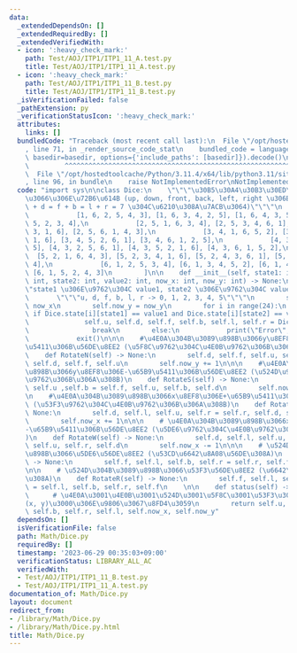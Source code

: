 ```yaml
---
data:
  _extendedDependsOn: []
  _extendedRequiredBy: []
  _extendedVerifiedWith:
  - icon: ':heavy_check_mark:'
    path: Test/AOJ/ITP1/ITP1_11_A.test.py
    title: Test/AOJ/ITP1/ITP1_11_A.test.py
  - icon: ':heavy_check_mark:'
    path: Test/AOJ/ITP1/ITP1_11_B.test.py
    title: Test/AOJ/ITP1/ITP1_11_B.test.py
  _isVerificationFailed: false
  _pathExtension: py
  _verificationStatusIcon: ':heavy_check_mark:'
  attributes:
    links: []
  bundledCode: "Traceback (most recent call last):\n  File \"/opt/hostedtoolcache/Python/3.11.4/x64/lib/python3.11/site-packages/onlinejudge_verify/documentation/build.py\"\
    , line 71, in _render_source_code_stat\n    bundled_code = language.bundle(stat.path,\
    \ basedir=basedir, options={'include_paths': [basedir]}).decode()\n          \
    \         ^^^^^^^^^^^^^^^^^^^^^^^^^^^^^^^^^^^^^^^^^^^^^^^^^^^^^^^^^^^^^^^^^^^^^^^^^^^^^^^^^\n\
    \  File \"/opt/hostedtoolcache/Python/3.11.4/x64/lib/python3.11/site-packages/onlinejudge_verify/languages/python.py\"\
    , line 96, in bundle\n    raise NotImplementedError\nNotImplementedError\n"
  code: "import sys\n\nclass Dice:\n    \"\"\"\u30B5\u30A4\u30B3\u30ED\u306E\u5168\
    \u3066\u306E\u72B6\u614B (up, down, front, back, left, right \u306E\u9806) (u\
    \ + d = f + b = l + r = 7 \u304C\u6210\u308A\u7ACB\u3064)\"\"\"\n    state = [\n\
    \            [1, 6, 2, 5, 4, 3], [1, 6, 3, 4, 2, 5], [1, 6, 4, 3, 5, 2], [1, 6,\
    \ 5, 2, 3, 4],\n            [2, 5, 1, 6, 3, 4], [2, 5, 3, 4, 6, 1], [2, 5, 4,\
    \ 3, 1, 6], [2, 5, 6, 1, 4, 3],\n            [3, 4, 1, 6, 5, 2], [3, 4, 2, 5,\
    \ 1, 6], [3, 4, 5, 2, 6, 1], [3, 4, 6, 1, 2, 5],\n            [4, 3, 1, 6, 2,\
    \ 5], [4, 3, 2, 5, 6, 1], [4, 3, 5, 2, 1, 6], [4, 3, 6, 1, 5, 2],\n          \
    \  [5, 2, 1, 6, 4, 3], [5, 2, 3, 4, 1, 6], [5, 2, 4, 3, 6, 1], [5, 2, 6, 1, 3,\
    \ 4],\n            [6, 1, 2, 5, 3, 4], [6, 1, 3, 4, 5, 2], [6, 1, 4, 3, 2, 5],\
    \ [6, 1, 5, 2, 4, 3]\n        ]\n\n    def __init__(self, state1: int, value1:\
    \ int, state2: int, value2: int, now_x: int, now_y: int) -> None:\n        \"\"\
    \"state1 \u306E\u9762\u304C value1, state2 \u306E\u9762\u304C value2\"\"\"\n \
    \       \"\"\"u, d, f, b, l, r -> 0, 1, 2, 3, 4, 5\"\"\"\n        self.now_x =\
    \ now_x\n        self.now_y = now_y\n        for i in range(24):\n           \
    \ if Dice.state[i][state1] == value1 and Dice.state[i][state2] == value2:\n  \
    \              self.u, self.d, self.f, self.b, self.l, self.r = Dice.state[i]\n\
    \                break\n        else:\n            print(\"Error\", file=sys.stderr)\n\
    \            exit()\n\n\n    #\u4E0A\u304B\u3089\u898B\u3066y\u8EF8\u306E+\u65B9\
    \u5411\u306B\u56DE\u8EE2 (\u5F8C\u9762\u304C\u4E0B\u9762\u306B\u306A\u308B)\n\
    \    def RotateN(self) -> None:\n        self.d, self.f, self.u, self.b = self.b,\
    \ self.d, self.f, self.u\n        self.now_y += 1\n\n\n    #\u4E0A\u304B\u3089\
    \u898B\u3066y\u8EF8\u306E-\u65B9\u5411\u306B\u56DE\u8EE2 (\u524D\u9762\u304C\u4E0B\
    \u9762\u306B\u306A\u308B)\n    def RotateS(self) -> None:\n        self.d, self.f,\
    \ self.u ,self.b = self.f, self.u, self.b, self.d\n        self.now_y -= 1\n\n\
    \n    #\u4E0A\u304B\u3089\u898B\u3066x\u8EF8\u306E+\u65B9\u5411\u306B\u56DE\u8EE2\
    \ (\u53F3\u9762\u304C\u4E0B\u9762\u306B\u306A\u308B)\n    def RotateE(self) ->\
    \ None:\n        self.d, self.l, self.u, self.r = self.r, self.d, self.l, self.u\n\
    \        self.now_x += 1\n\n\n    # \u4E0A\u304B\u3089\u898B\u3066x\u8EF8\u306E\
    -\u65B9\u5411\u306B\u56DE\u8EE2 (\u5DE6\u9762\u304C\u4E0B\u9762\u306B\u306A\u308B\
    )\n    def RotateW(self) -> None:\n        self.d, self.l, self.u, self.r = self.l,\
    \ self.u, self.r, self.d\n        self.now_x -= 1\n\n\n    # \u524D\u304B\u3089\
    \u898B\u3066\u5DE6\u56DE\u8EE2 (\u53CD\u6642\u8A08\u56DE\u308A)\n    def RotateL(self)\
    \ -> None:\n        self.f, self.l, self.b, self.r = self.r, self.f, self.l, self.b\n\
    \n\n    # \u524D\u304B\u3089\u898B\u3066\u53F3\u56DE\u8EE2 (\u6642\u8A08\u56DE\
    \u308A)\n    def RotateR(self) -> None:\n        self.f, self.l, self.b, self.r\
    \ = self.l, self.b, self.r, self.f\n    \n\n    def status(self) -> None:\n  \
    \      # \u4E0A\u3001\u4E0B\u3001\u524D\u3001\u5F8C\u3001\u53F3\u3001\u5DE6\u3001\
    (x, y)\u3000\u306E\u9806\u3067\u8FD4\u3059\n        return self.u, self.d, self.f,\
    \ self.b, self.r, self.l, self.now_x, self.now_y"
  dependsOn: []
  isVerificationFile: false
  path: Math/Dice.py
  requiredBy: []
  timestamp: '2023-06-29 00:35:03+09:00'
  verificationStatus: LIBRARY_ALL_AC
  verifiedWith:
  - Test/AOJ/ITP1/ITP1_11_B.test.py
  - Test/AOJ/ITP1/ITP1_11_A.test.py
documentation_of: Math/Dice.py
layout: document
redirect_from:
- /library/Math/Dice.py
- /library/Math/Dice.py.html
title: Math/Dice.py
---
```

